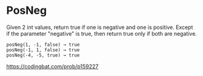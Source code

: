 # PosNeg

Given 2 int values, return true if one is negative and one is positive. Except if the parameter "negative" is true, then return true only if both are negative.
```
posNeg(1, -1, false) → true
posNeg(-1, 1, false) → true
posNeg(-4, -5, true) → true
```
https://codingbat.com/prob/p159227